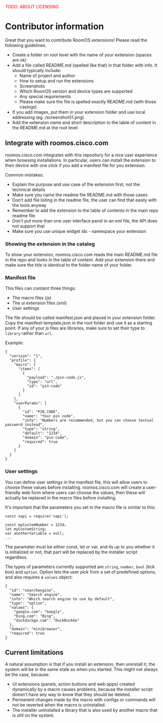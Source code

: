 <div style="color:red">TODO: ABOUT LICENSING</div>


# Contributor information

Great that you want to contribute RoomOS extensions! Please read the following guidelines.

* Create a folder on root level with the name of your extension (spaces are ok)
* Add a file called README.md (spelled like that) in that folder with info. It should typically include:
  * Name of project and author
  * How to setup and run the extensions
  * Screenshots
  * Which RoomOS version and device types are supported
  * Any special requirements
  * Please make sure the file is spelled exactly README.md (with those casings)
* If you add images, put them in your extension folder and use local addressing (eg ./screenshot01.png)
* Add the extension name and short description to the table of content in the README.md at the root level

## Integrate with roomos.cisco.com

roomos.cisco.com integrates with this repository for a nice user experience when browsing installations. In particular, users can install the extension to their device with one click if you add a manifest file for you extension.

Common mistakes:

* Explain the purpose and use case of the extension first, not the technical details
* Make sure you name the readme file README.md with those cases
* Don't add file listing in the readme file, the user can find that easily with the tools anyway
* Remember to add the extension to the table of contents in the main repo readme file
* Don't put more than one user interface panel in an xml file, the API does not support that
* Make sure you use unique widget ids - namespace your extension

### Showing the extension in the catalog

To show your extension, roomos.cisco.com reads the main README.md file in the repo and looks in the table of content. Add your extension there and make sure the title is identical to the folder name of your folder.

### Manifest file

This files can containt three things:

- The macro files (js)
- The ui extension files (xml)
- User settings

The file should be called manifest.json and placed in your extension folder. Copy the manifest-template.json in the root folder and use it as a starting point. If any of your js files are libraries, make sure to set their type to `library` rather than `url`.

Example:

```
{
  "version": "1",
  "profile": {
    "macro": {
      "items": [
        {
          "payload": "./pin-code.js",
          "type": "url",
          "id": "pin-code"
        }
      ]
    },
    "userParams": [
      {
        "id": "PIN_CODE",
        "name": "Your pin code",
        "info": "Numbers are recommended, but you can choose textual password instead",
        "type": "string",
        "default": "1234",
        "domain": "pin-code",
        "required": true
      }
    ]
  }
}
```

### User settings

You can define user settings in the manifest file, this will allow users to choose these values before installing. roomos.cisco.com will create a user-friendly web form where users can choose the values, then these will actually be replaced in the macro files before installing.

It's important that the parameters you set in the macro file is similar to this:
```
const xapi = require('xapi');

const myCustomNumber = 1234;
let myCustomString;
var anotherVariable = null;
...
```

The parameter must be either const, let or var, and its up to you whether it is initialized or not, that part will be replaced by the installer script regardless.

The types of parameters currently supported are `string`, `number`, `bool` (tick box) and `option`. Option lets the user pick from a set of predefined options, and also requires a `values` object:

```
{
  "id": "searchengine",
  "name": "Search engine",
  "info": "Which search engine to use by default",
  "type": "option",
  "values": {
    "google.com": "Google",
    "bing.com": "Bing",
    "duckduckgo.com": "DuckDuckGo"
  },
  "domain": "minibrowser",
  "required": true
}
```

## Current limitations

A natural assumption is that if you install an extension, then uninstall it, the system will be in the same state as when you started. This might not always be the case, because:

* UI extensions (panels, action buttons and web apps) created dynamically by a macro causes problems, because the installer script doesn't have any way to know that they should be deleted.
* Permanent changes made by the macro with configs or commands will not be reverted when the macro is uninstalled.
* The installer uninstalled a library that is also used by another macro that is still on the system.

